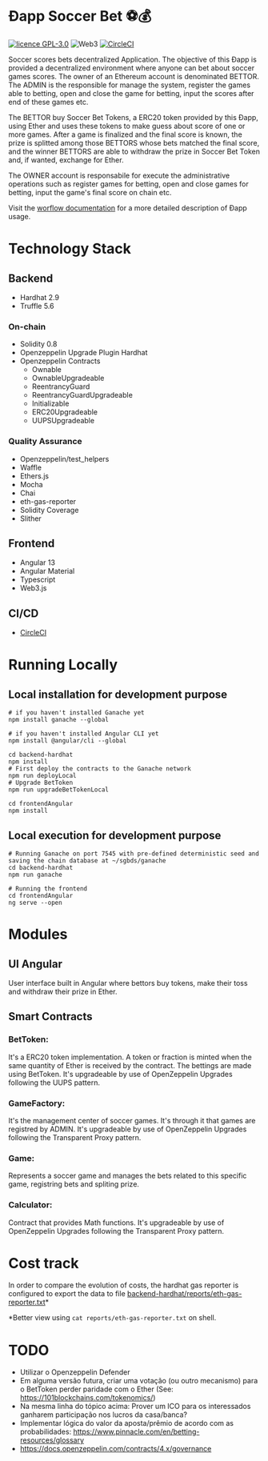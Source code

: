 Ðapp Soccer Bet ⚽💰
===

[![licence GPL-3.0](https://img.shields.io/github/license/fabianorodrigo/dappsoccerbet?style=flat-square&logo=creativecommons)](https://github.com/fabianorodrigo/dappsoccerbet/blob/master/LICENSE.md)
![Web3](https://img.shields.io/badge/web3-Decentralized%20Web-brightgreen?style=flat-square&logo=ethereum)
[![CircleCI](https://circleci.com/gh/fabianorodrigo/dAppSoccerbet/tree/develop.svg?style=svg)](https://circleci.com/gh/fabianorodrigo/dAppSoccerbet/tree/develop)

Soccer scores bets decentralized Application. The objective of this Ðapp is provided a decentralized environment where anyone can bet about soccer games scores. The owner of an Ethereum account is denominated BETTOR. The ADMIN is the responsible for manage the system, register the games able to betting, open and close the game for betting, input the scores after end of these games etc.

The BETTOR buy Soccer Bet Tokens, a ERC20 token provided by this Ðapp, using Ether and uses these tokens to make guess about score of one or more games. After a game is finalized and the final score is known, the prize is splitted among those BETTORS whose bets matched the final score, and the winner BETTORS are able to withdraw the prize in Soccer Bet Token and, if wanted, exchange for Ether.

The OWNER account is responsabile for execute the administrative operations such as register games for betting, open and close games for betting, input the game's final score on chain etc.

Visit the [worflow documentation](./docs/workflow/) for a more detailed description of Ðapp usage.
# Technology Stack

## Backend

- Hardhat 2.9
- Truffle 5.6
  
### On-chain
- Solidity 0.8
- Openzeppelin Upgrade Plugin Hardhat
- Openzeppelin Contracts
  - Ownable
  - OwnableUpgradeable
  - ReentrancyGuard
  - ReentrancyGuardUpgradeable
  - Initializable
  - ERC20Upgradeable
  - UUPSUpgradeable
  
### Quality Assurance
- Openzeppelin/test_helpers
- Waffle 
- Ethers.js
- Mocha
- Chai
- eth-gas-reporter
- Solidity Coverage 
- Slither
## Frontend
- Angular 13
- Angular Material
- Typescript 
- Web3.js
## CI/CD
- [CircleCI](https://app.circleci.com/pipelines/github/fabianorodrigo/dAppSoccerbet)

# Running Locally

## Local installation for development purpose

```
# if you haven't installed Ganache yet
npm install ganache --global

# if you haven't installed Angular CLI yet
npm install @angular/cli --global

cd backend-hardhat
npm install
# First deploy the contracts to the Ganache network
npm run deployLocal
# Upgrade BetToken
npm run upgradeBetTokenLocal

cd frontendAngular
npm install
```

## Local execution for development purpose

```
# Running Ganache on port 7545 with pre-defined deterministic seed and saving the chain database at ~/sgbds/ganache
cd backend-hardhat
npm run ganache

# Running the frontend
cd frontendAngular
ng serve --open
```

# Modules
## UI Angular

User interface built in Angular where bettors buy tokens, make their toss and withdraw their prize in Ether.

## Smart Contracts

### BetToken: 
It's a ERC20 token implementation. A token or fraction is minted when the same quantity of Ether is received by the contract. The bettings are made using BetToken. It's upgradeable by use of OpenZeppelin Upgrades following the UUPS pattern. 

### GameFactory: 
It's the management center of soccer games. It's through it that games are registred by ADMIN. It's upgradeable by use of OpenZeppelin Upgrades following the Transparent Proxy pattern. 

### Game: 
Represents a soccer game and manages the bets related to this specific game, registring bets and spliting prize.

### Calculator:
Contract that provides Math functions. It's upgradeable by use of OpenZeppelin Upgrades following the Transparent Proxy pattern. 

# Cost track

In order to compare the evolution of costs, the hardhat gas reporter is configured to export the data to file [backend-hardhat/reports/eth-gas-reporter.txt](https://github.com/fabianorodrigo/dAppSoccerbet/blob/develop/backend-hardhat/reports/eth-gas-reporter.txt)*

*Better view using `cat reports/eth-gas-reporter.txt` on shell.

# TODO

- Utilizar o Openzeppelin Defender
- Em alguma versão futura, criar uma votação (ou outro mecanismo) para o BetToken perder paridade com o Ether (See: https://101blockchains.com/tokenomics/)
- Na mesma linha do tópico acima: Prover um ICO para os interessados ganharem participação nos lucros da casa/banca?
- Implementar lógica do valor da aposta/prêmio de acordo com as probabilidades: https://www.pinnacle.com/en/betting-resources/glossary
- https://docs.openzeppelin.com/contracts/4.x/governance
